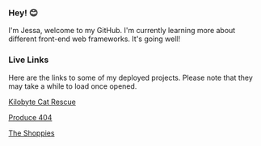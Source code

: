 ### Hey! 😊

I'm Jessa, welcome to my GitHub.
I'm currently learning more about different front-end web frameworks.
It's going well!

### Live Links
Here are the links to some of my deployed projects. Please note that they may take a while to load once opened.

[Kilobyte Cat Rescue](http://kb-cat-rescue.herokuapp.com/)

[Produce 404](http://produce404.herokuapp.com/)

[The Shoppies](https://the-shoppies-jessun.netlify.app/)
